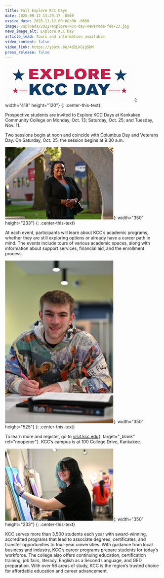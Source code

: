 ```yaml
---
title: Fall Explore KCC Days
date: 2025-09-12 13:29:17 -0500
expire_date: 2025-11-12 00:00:00 -0600
image: /uploads/2022/explore-kcc-day-newsroom-feb-23.jpg
news_image_alt: Explore KCC Day
article_lead: Tours and information available
video_content: false
video_link: https://youtu.be/4d2LkGjg5bM
press_release: false
---
```

![Explore KCC Day](/uploads/2022/explorekccday.png "Explore KCC Day"){: width="418" height="120"}
{: .center-this-text}

Prospective students are invited to Explore KCC Days at Kankakee Community College on Monday, Oct. 13; Saturday, Oct. 25; and Tuesday, Nov. 11.

Two sessions begin at noon and coincide with Columbus Day and Veterans Day. On Saturday, Oct. 25, the session begins at 9:30 a.m.

![LaShandra Adams of Momence](/uploads/2023/lashandraadams-350x233.jpg "LaShandra Adams of Momence"){: width="350" height="233"}
{: .center-this-text}

At each event, participants will learn about KCC’s academic programs, whether they are still exploring options or already have a career path in mind. The events include tours of various academic spaces, along with information about support services, financial aid, and the enrollment process.

![Griffen Walters of Martinton](/uploads/2023/griffenwalters-350x525.jpg "Griffen Walters of Martinton"){: width="350" height="525"}
{: .center-this-text}

To learn more and register, go to [visit.kcc.edu](https://visit.kcc.edu "visit.kcc.edu"){: target="_blank" rel="noopener"}. KCC’s campus is at 100 College Drive, Kankakee.

![Addison Speer of Bourbonnais](/uploads/2023/addisonspeer-350x233.jpg "Addison Speer of Bourbonnais"){: width="350" height="233"}
{: .center-this-text}

KCC serves more than 3,500 students each year with award-winning, accredited programs that lead to associate degrees, certificates, and transfer opportunities to four-year universities. With guidance from local business and industry, KCC’s career programs prepare students for today’s workforce. The college also offers continuing education, certification training, job fairs, literacy, English as a Second Language, and GED preparation. With over 56 areas of study, KCC is the region’s trusted choice for affordable education and career advancement.